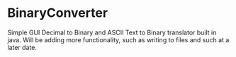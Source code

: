 # BinaryConverter
Simple GUI Decimal to Binary and ASCII Text to Binary translator built in java. Will be adding more functionality, such as writing to files and such at a later date.
